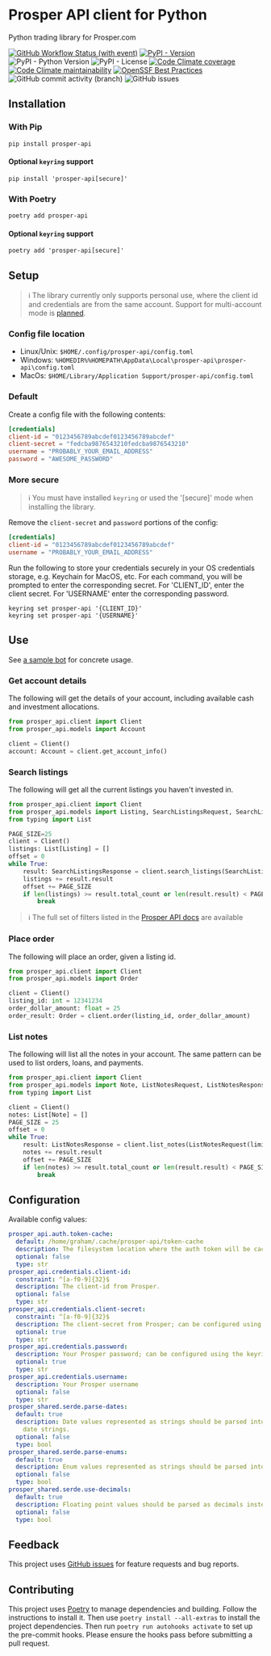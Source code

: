 # Prosper API client for Python

Python trading library for Prosper.com

[![GitHub Workflow Status (with event)](https://img.shields.io/github/actions/workflow/status/grahamtt/prosper-api/build-and-release.yml?logo=github)](https://github.com/grahamtt/prosper-api)
[![PyPI - Version](https://img.shields.io/pypi/v/prosper-api?label=prosper-api)](https://pypi.org/project/prosper-api/)
![PyPI - Python Version](https://img.shields.io/pypi/pyversions/prosper-api)
![PyPI - License](https://img.shields.io/pypi/l/prosper-api)
[![Code Climate coverage](https://img.shields.io/codeclimate/coverage/grahamtt/prosper-api?logo=codeclimate)](https://codeclimate.com/github/grahamtt/prosper-api)
[![Code Climate maintainability](https://img.shields.io/codeclimate/maintainability-percentage/grahamtt/prosper-api?logo=codeclimate)](https://codeclimate.com/github/grahamtt/prosper-api)
[![OpenSSF Best Practices](https://www.bestpractices.dev/projects/8063/badge)](https://www.bestpractices.dev/projects/8063)
![GitHub commit activity (branch)](https://img.shields.io/github/commit-activity/m/grahamtt/prosper-api?logo=github)
![GitHub issues](https://img.shields.io/github/issues-raw/grahamtt/prosper-api?logo=github)

## Installation

### With Pip

```commandline
pip install prosper-api
```

#### Optional `keyring` support

```commandline
pip install 'prosper-api[secure]'
```

### With Poetry

```commandline
poetry add prosper-api
```

#### Optional `keyring` support

```commandline
poetry add 'prosper-api[secure]'
```

## Setup

> ℹ️ The library currently only supports personal use, where the client id and credentials are from the same account. Support
> for multi-account mode is [planned](https://github.com/grahamtt/prosper-api/issues/3).

### Config file location

- Linux/Unix: `$HOME/.config/prosper-api/config.toml`
- Windows: `%HOMEDIR%%HOMEPATH\AppData\Local\prosper-api\prosper-api\config.toml`
- MacOs: `$HOME/Library/Application Support/prosper-api/config.toml`

### Default

Create a config file with the following contents:

```toml
[credentials]
client-id = "0123456789abcdef0123456789abcdef"
client-secret = "fedcba9876543210fedcba9876543210"
username = "PROBABLY_YOUR_EMAIL_ADDRESS"
password = "AWESOME_PASSWORD"
```

### More secure

> ℹ️ You must have installed `keyring` or used the '\[secure\]' mode when installing the library.

Remove the `client-secret` and `password` portions of the config:

```toml
[credentials]
client-id = "0123456789abcdef0123456789abcdef"
username = "PROBABLY_YOUR_EMAIL_ADDRESS"
```

Run the following to store your credentials securely in your OS credentials storage, e.g. Keychain for MacOS, etc.
For each command, you will be prompted to enter the corresponding secret. For 'CLIENT_ID', enter the client secret. For
'USERNAME' enter the corresponding password.

```commandline
keyring set prosper-api '{CLIENT_ID}'
keyring set prosper-api '{USERNAME}'
```

## Use

See [a sample bot](https://github.com/grahamtt/prosper-auto-invest) for concrete usage.

### Get account details

The following will get the details of your account, including available cash and investment allocations.

```python
from prosper_api.client import Client
from prosper_api.models import Account

client = Client()
account: Account = client.get_account_info()
```

### Search listings

The following will get all the current listings you haven't invested in.

```python
from prosper_api.client import Client
from prosper_api.models import Listing, SearchListingsRequest, SearchListingsResponse
from typing import List

PAGE_SIZE=25
client = Client()
listings: List[Listing] = []
offset = 0
while True:
    result: SearchListingsResponse = client.search_listings(SearchListingsRequest(invested=False, biddable=True, limit=PAGE_SIZE, offset=offset))
    listings += result.result
    offset += PAGE_SIZE
    if len(listings) >= result.total_count or len(result.result) < PAGE_SIZE:
        break
```

> ℹ️ The full set of filters listed in the [Prosper API docs](https://developers.prosper.com/docs/investor/listings-api/)
> are available

### Place order

The following will place an order, given a listing id.

```python
from prosper_api.client import Client
from prosper_api.models import Order

client = Client()
listing_id: int = 12341234
order_dollar_amount: float = 25
order_result: Order = client.order(listing_id, order_dollar_amount)
```

### List notes

The following will list all the notes in your account. The same pattern can be used to list orders, loans, and payments.

```python
from prosper_api.client import Client
from prosper_api.models import Note, ListNotesRequest, ListNotesResponse
from typing import List

client = Client()
notes: List[Note] = []
PAGE_SIZE = 25
offset = 0
while True:
    result: ListNotesResponse = client.list_notes(ListNotesRequest(limit=PAGE_SIZE, offset=offset, sort_by="age_in_months", sort_dir="asc"))
    notes += result.result
    offset += PAGE_SIZE
    if len(notes) >= result.total_count or len(result.result) < PAGE_SIZE:
        break
```

## Configuration

Available config values:

```yaml
prosper_api.auth.token-cache:
  default: /home/graham/.cache/prosper-api/token-cache
  description: The filesystem location where the auth token will be cached.
  optional: false
  type: str
prosper_api.credentials.client-id:
  constraint: ^[a-f0-9]{32}$
  description: The client-id from Prosper.
  optional: false
  type: str
prosper_api.credentials.client-secret:
  constraint: ^[a-f0-9]{32}$
  description: The client-secret from Prosper; can be configured using the keyring library.
  optional: true
  type: str
prosper_api.credentials.password:
  description: Your Prosper password; can be configured using the keyring library.
  optional: true
  type: str
prosper_api.credentials.username:
  description: Your Prosper username
  optional: false
  type: str
prosper_shared.serde.parse-dates:
  default: true
  description: Date values represented as strings should be parsed into `date` and `datetime` objects. Supports ISO-8601-compliant
    date strings.
  optional: false
  type: bool
prosper_shared.serde.parse-enums:
  default: true
  description: Enum values represented as strings should be parsed into their respective types.
  optional: false
  type: bool
prosper_shared.serde.use-decimals:
  default: true
  description: Floating point values should be parsed as decimals instead of floats.
  optional: false
  type: bool
```

## Feedback

This project uses [GitHub issues](https://github.com/grahamtt/prosper-api/issues) for feature requests and bug reports.

## Contributing

This project uses [Poetry](https://python-poetry.org/docs/) to manage dependencies and building. Follow the instructions
to install it. Then use `poetry install --all-extras` to install the project dependencies. Then run `poetry run autohooks activate`
to set up the pre-commit hooks. Please ensure the hooks pass before submitting a pull request.

